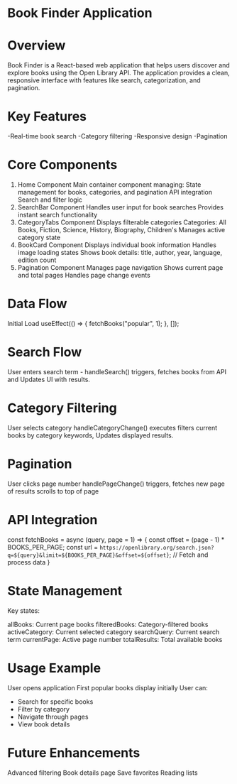 # Book Finder Application 

# Overview
Book Finder is a React-based web application that helps users discover and explore books using the Open Library API. The application provides a clean, responsive interface with features like search, categorization, and pagination.

# Key Features
-Real-time book search
-Category filtering
-Responsive design
-Pagination

# Core Components
1. Home Component
Main container component managing:
State management for books, categories, and pagination
API integration
Search and filter logic
2. SearchBar Component 
Handles user input for book searches
Provides instant search functionality
3. CategoryTabs Component 
Displays filterable categories
Categories: All Books, Fiction, Science, History, Biography, Children's
Manages active category state
4. BookCard Component 
Displays individual book information
Handles image loading states
Shows book details: title, author, year, language, edition count
5. Pagination Component 
Manages page navigation
Shows current page and total pages
Handles page change events

# Data Flow
Initial Load
useEffect(() => {
    fetchBooks("popular", 1);
}, []);

# Search Flow
User enters search term - handleSearch() triggers, fetches books from API and Updates UI with results. 

# Category Filtering
User selects category handleCategoryChange() executes filters current books by category keywords, Updates displayed results.

# Pagination
User clicks page number handlePageChange() triggers, fetches new page of results scrolls to top of page

# API Integration

const fetchBooks = async (query, page = 1) => {
  const offset = (page - 1) * BOOKS_PER_PAGE;
  const url = `https://openlibrary.org/search.json?q=${query}&limit=${BOOKS_PER_PAGE}&offset=${offset}`;
  // Fetch and process data
}

# State Management
Key states:

allBooks: Current page books
filteredBooks: Category-filtered books
activeCategory: Current selected category
searchQuery: Current search term
currentPage: Active page number
totalResults: Total available books

# Usage Example
User opens application
First popular books display initially
User can:
- Search for specific books
- Filter by category
- Navigate through pages
- View book details

# Future Enhancements
Advanced filtering
Book details page
Save favorites
Reading lists